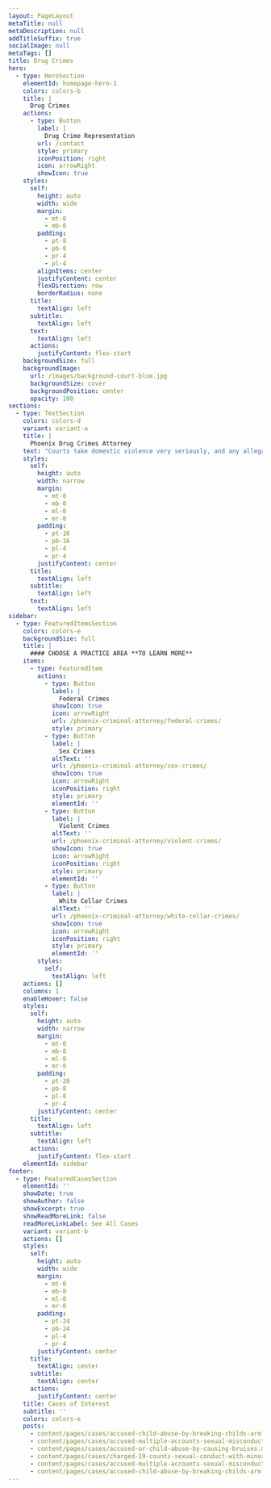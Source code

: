 ```yaml
---
layout: PageLayout
metaTitle: null
metaDescription: null
addTitleSuffix: true
socialImage: null
metaTags: []
title: Drug Crimes
hero:
  - type: HeroSection
    elementId: homepage-hero-1
    colors: colors-b
    title: |
      Drug Crimes
    actions:
      - type: Button
        label: |
          Drug Crime Representation
        url: /contact
        style: primary
        iconPosition: right
        icon: arrowRight
        showIcon: true
    styles:
      self:
        height: auto
        width: wide
        margin:
          - mt-0
          - mb-0
        padding:
          - pt-8
          - pb-8
          - pr-4
          - pl-4
        alignItems: center
        justifyContent: center
        flexDirection: row
        borderRadius: none
      title:
        textAlign: left
      subtitle:
        textAlign: left
      text:
        textAlign: left
      actions:
        justifyContent: flex-start
    backgroundSize: full
    backgroundImage:
      url: /images/background-court-blue.jpg
      backgroundSize: cover
      backgroundPosition: center
      opacity: 100
sections:
  - type: TextSection
    colors: colors-d
    variant: variant-a
    title: |
      Phoenix Drug Crimes Attorney
    text: "Courts take domestic violence very seriously, and any allegation can seriously affect the rights of the accused. If you are seeking protection against domestic violence or abuse, you can obtain a restraining order or order of protection for you and your children. At Blumberg & Associates, we represent parties seeking protection and individuals needing defense in domestic violence cases.\n\nWe can protect your security and your rights in domestic violence or domestic abuse cases. Contact our\_**Phoenix orders of protection attorneys**\_for an immediate consultation.\n\nTaking immediate action can preserve your security and affect the outcome of your case.\n\n## DOMESTIC VIOLENCE AND DIVORCE\n\nSpousal abuse includes emotional abuse, verbal abuse and threats, and may lead to marriage dissolution or legal separation. If you are a victim, you can protect your rights through the legal process with an order of protection or a restraining order. If you are the alleged abuser, a conviction could affect your rights to custody and property. Our attorneys are experienced in protecting the rights of victims and alleged abusers.\n\n## RESTRAINING ORDERS AND ORDERS FOR PROTECTION\n\nIf the judge deems abuse a valid claim, the order is issued even if the other side is not present. The order goes into effect once it is served on the other party. The order is in effect for one year after it is served.\n\nYou have the right to contest a restraining order anytime within that year after it is served on you.\n\nYou have the right to a hearing within 10 days of request to contest the order. If the other side doesn’t show up, it gets thrown out. Contact us to protect your rights involving orders for protection.\n\n## CHILD ABUSE AND CHILD CUSTODY\n\nIf your child has suffered emotional abuse, physical abuse or sexual abuse, we can help you obtain a restraining order or take necessary action to limit the rights of the abuser in your case. If you are seeking a divorce in a child abuse case, we can also address concurrent issues involving custody, and parenting time.\n\n## PROTECTION FOR VICTIMS OF ABUSE\n\nOur family law attorneys understand that you and your family are facing a very difficult time. We understand that leaving an abuser is very emotional and that you are seeking protection out of necessity. We provide our clients with the sound counsel and support they need and the aggressive advocacy that gets results in court.\n\nContact Blumberg & Associates, for a consultation with an experienced Phoenix, Arizona, family law and parenting time lawyer – evening and weekend hours by appointment.\n\nContact Blumberg & Associates\_for a consultation with an experienced Phoenix, Arizona, family law attorney.\n"
    styles:
      self:
        height: auto
        width: narrow
        margin:
          - mt-0
          - mb-0
          - ml-0
          - mr-0
        padding:
          - pt-16
          - pb-16
          - pl-4
          - pr-4
        justifyContent: center
      title:
        textAlign: left
      subtitle:
        textAlign: left
      text:
        textAlign: left
sidebar:
  - type: FeaturedItemsSection
    colors: colors-e
    backgroundSize: full
    title: |
      #### CHOOSE A PRACTICE AREA **TO LEARN MORE**
    items:
      - type: FeaturedItem
        actions:
          - type: Button
            label: |
              Federal Crimes
            showIcon: true
            icon: arrowRight
            url: /phoenix-criminal-attorney/federal-crimes/
            style: primary
          - type: Button
            label: |
              Sex Crimes
            altText: ''
            url: /phoenix-criminal-attorney/sex-crimes/
            showIcon: true
            icon: arrowRight
            iconPosition: right
            style: primary
            elementId: ''
          - type: Button
            label: |
              Violent Crimes
            altText: ''
            url: /phoenix-criminal-attorney/violent-crimes/
            showIcon: true
            icon: arrowRight
            iconPosition: right
            style: primary
            elementId: ''
          - type: Button
            label: |
              White Collar Crimes
            altText: ''
            url: /phoenix-criminal-attorney/white-collar-crimes/
            showIcon: true
            icon: arrowRight
            iconPosition: right
            style: primary
            elementId: ''
        styles:
          self:
            textAlign: left
    actions: []
    columns: 1
    enableHover: false
    styles:
      self:
        height: auto
        width: narrow
        margin:
          - mt-0
          - mb-0
          - ml-0
          - mr-0
        padding:
          - pt-20
          - pb-8
          - pl-8
          - pr-4
        justifyContent: center
      title:
        textAlign: left
      subtitle:
        textAlign: left
      actions:
        justifyContent: flex-start
    elementId: sidebar
footer:
  - type: FeaturedCasesSection
    elementId: ''
    showDate: true
    showAuthor: false
    showExcerpt: true
    showReadMoreLink: false
    readMoreLinkLabel: See All Cases
    variant: variant-b
    actions: []
    styles:
      self:
        height: auto
        width: wide
        margin:
          - mt-0
          - mb-0
          - ml-0
          - mr-0
        padding:
          - pt-24
          - pb-24
          - pl-4
          - pr-4
        justifyContent: center
      title:
        textAlign: center
      subtitle:
        textAlign: center
      actions:
        justifyContent: center
    title: Cases of Interest
    subtitle: ''
    colors: colors-e
    posts:
      - content/pages/cases/accused-child-abuse-by-breaking-childs-arm.md
      - content/pages/cases/accused-multiple-accounts-sexual-misconduct.md
      - content/pages/cases/accused-or-child-abuse-by-causing-bruises.md
      - content/pages/cases/charged-19-counts-sexual-conduct-with-minor.md
      - content/pages/cases/accused-multiple-accounts-sexual-misconduct.md
      - content/pages/cases/accused-child-abuse-by-breaking-childs-arm.md
---
```

